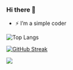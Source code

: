 ### Hi there 👋
- ⚡ I’m a simple coder

![Top Langs](https://github-readme-stats.vercel.app/api/top-langs/?username=whutzn&layout=compact ) 

[![GitHub Streak](https://github-readme-streak-stats.herokuapp.com?user=whutzn&theme=vue&date_format=%5BY.%5Dn.j)](https://git.io/streak-stats)

![](https://activity-graph.herokuapp.com/graph?username=whutzn&theme=minimal)

